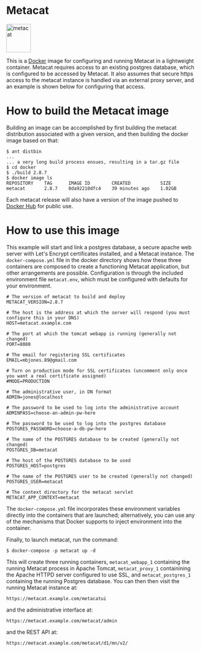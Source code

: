 # Metacat

<img src="https://knb.ecoinformatics.org/knb/docs/_images/metacat-logo-darkgray.png"
alt="metacat" height="75" width="65"/>

This is a [Docker](https://www.docker.com/) image for configuring and running
Metacat in a lightweight container.  Metacat requires access to an existing
postgres database, which is configured to be accessed by Metacat. It also assumes
that secure https access to the metacat instance is handled via an external
proxy server, and an example is shown below for configuring that access.

# How to build the Metacat image

Building an image can be accomplished by first building the
metacat distribution associated with a given version, and then
building the docker image based on that:

    $ ant distbin
    ...
    ... a very long build process ensues, resulting in a tar.gz file
    $ cd docker
    $ ./build 2.8.7
    $ docker image ls
    REPOSITORY    TAG      IMAGE ID        CREATED           SIZE
    metacat       2.8.7    8da92210dfc4    39 minutes ago    1.02GB

Each metacat release will also have a version of the image pushed to
[Docker Hub](https://hub.docker.com) for public use.

# How to use this image

This example will start and link a postgres database, a secure apache web server
with Let's Encrypt certificates installed, and a Metacat instance. The
`docker-compose.yml` file in the docker directory shows how these three
containers are composed to create a functioning Metacat application, but other
arrangements are possible.  Configuration is through the included environment
file `metacat.env`, which must be configured with defaults for your environment.


    # The version of metacat to build and deploy
    METACAT_VERSION=2.8.7

    # The host is the address at which the server will respond (you must configure this in your DNS)
    HOST=metacat.example.com

    # The port at which the tomcat webapp is running (generally not changed)
    PORT=8080

    # The email for registering SSL certificates
    EMAIL=mbjones.89@gmail.com

    # Turn on production mode for SSL certificates (uncomment only once you want a real certificate assigned)
    #MODE=PRODUCTION

    # The administrative user, in DN format
    ADMIN=jones@localhost

    # The password to be used to log into the administrative account
    ADMINPASS=choose-an-admin-pw-here

    # The password to be used to log into the postgres database
    POSTGRES_PASSWORD=choose-a-db-pw-here

    # The name of the POSTGRES database to be created (generally not changed)
    POSTGRES_DB=metacat

    # The host of the POSTGRES database to be used
    POSTGRES_HOST=postgres

    # The name of the POSTGRES user to be created (generally not changed)
    POSTGRES_USER=metacat

    # The context directory for the metacat servlet
    METACAT_APP_CONTEXT=metacat

The `docker-compose.yml` file incorporates these environment variables directly into the
containers that are launched; alternatively, you can use any of the mechanisms that Docker
supports to inject environment into the container.

Finally, to launch metacat, run the command:

    $ docker-compose -p metacat up -d

This will create three running containers, `metacat_webapp_1` containing the running Metacat
process in Apache Tomcat, `metacat_proxy_1` containining the Apache HTTPD server configured
to use SSL, and `metacat_postgres_1` containing the running Postgres database.  You can then
then visit the running Metacat instance at:

    https://metacat.example.com/metacatui

and the administrative interface at:

    https://metacat.example.com/metacat/admin

and the REST API at:

    https://metacat.example.com/metacat/d1/mn/v2/
